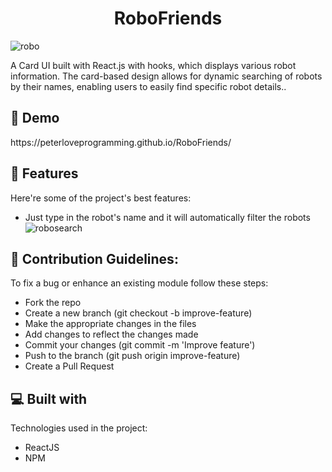 <h1 align="center" id="title">RoboFriends</h1>


![robo](https://github.com/Peterloveprogramming/RoboFriends/assets/131538732/78311dd0-66ee-4046-8206-73dc2eea3439)

<p id="description">A Card UI built with React.js with hooks, which displays various robot information. The card-based design allows for dynamic searching of robots by their names, enabling users to easily find specific robot details..</p>

<h2>🚀 Demo</h2>
https://peterloveprogramming.github.io/RoboFriends/
  
<h2>🧐 Features</h2>
Here're some of the project's best features:

*   Just type in the robot's name and it will automatically filter the robots
![robosearch](https://github.com/Peterloveprogramming/RoboFriends/assets/131538732/725a2887-69c2-49f3-b980-9d6d0df382e4)


  <h2>🍰 Contribution Guidelines:</h2>

To fix a bug or enhance an existing module follow these steps: 

*   Fork the repo
*   Create a new branch (git checkout -b improve-feature)
*   Make the appropriate changes in the files
*   Add changes to reflect the changes made
*   Commit your changes (git commit -m 'Improve feature')
*   Push to the branch (git push origin improve-feature)
*   Create a Pull Request
  
<h2>💻 Built with</h2>

Technologies used in the project:

*   ReactJS
*   NPM






